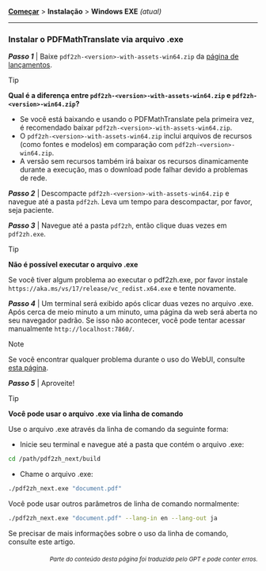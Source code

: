 [**Começar**](./getting-started.md) > **Instalação** > **Windows EXE** _(atual)_

---

### Instalar o PDFMathTranslate via arquivo .exe

***Passo 1*** | Baixe `pdf2zh-<version>-with-assets-win64.zip` da [página de lançamentos](https://github.com/PDFMathTranslate/PDFMathTranslate-next/releases).

> [!TIP]
> **Qual é a diferença entre `pdf2zh-<version>-with-assets-win64.zip` e `pdf2zh-<version>-win64.zip`?**
>
> - Se você está baixando e usando o PDFMathTranslate pela primeira vez, é recomendado baixar `pdf2zh-<version>-with-assets-win64.zip`.
> - O `pdf2zh-<version>-with-assets-win64.zip` inclui arquivos de recursos (como fontes e modelos) em comparação com `pdf2zh-<version>-win64.zip`.
> - A versão sem recursos também irá baixar os recursos dinamicamente durante a execução, mas o download pode falhar devido a problemas de rede.

***Passo 2*** | Descompacte `pdf2zh-<version>-with-assets-win64.zip` e navegue até a pasta `pdf2zh`. Leva um tempo para descompactar, por favor, seja paciente.

***Passo 3*** | Navegue até a pasta `pdf2zh`, então clique duas vezes em `pdf2zh.exe`.

> [!TIP]
> **Não é possível executar o arquivo .exe**
>
> Se você tiver algum problema ao executar o pdf2zh.exe, por favor instale `https://aka.ms/vs/17/release/vc_redist.x64.exe` e tente novamente.

***Passo 4*** | Um terminal será exibido após clicar duas vezes no arquivo .exe. Após cerca de meio minuto a um minuto, uma página da web será aberta no seu navegador padrão. Se isso não acontecer, você pode tentar acessar manualmente `http://localhost:7860/`.

> [!NOTE]
>
> Se você encontrar qualquer problema durante o uso do WebUI, consulte [esta página](./USAGE_webui.md).

***Passo 5*** | Aproveite!

> [!TIP]
> **Você pode usar o arquivo .exe via linha de comando**
>
> Use o arquivo .exe através da linha de comando da seguinte forma:
>
> - Inicie seu terminal e navegue até a pasta que contém o arquivo .exe:
>
> ```bash
> cd /path/pdf2zh_next/build
> ```
>
> - Chame o arquivo .exe:
>
> ```bash
> ./pdf2zh_next.exe "document.pdf"
> ```
>
> Você pode usar outros parâmetros de linha de comando normalmente:
>
> ```bash
> ./pdf2zh_next.exe "document.pdf" --lang-in en --lang-out ja
> ```
>
> Se precisar de mais informações sobre o uso da linha de comando, consulte este artigo.

<div align="right"> 
<h6><small>Parte do conteúdo desta página foi traduzida pelo GPT e pode conter erros.</small></h6>